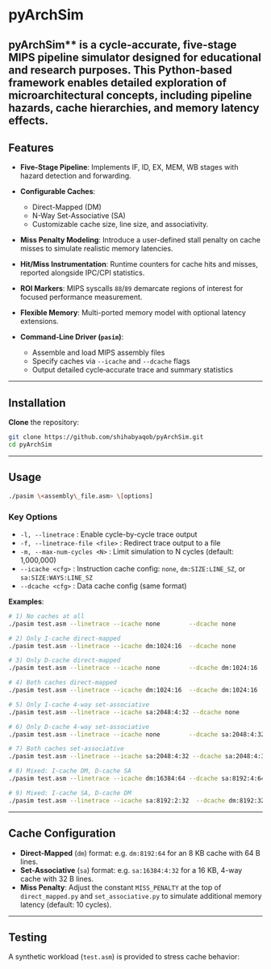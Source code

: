 # pyArchSim

pyArchSim** is a cycle-accurate, five-stage MIPS pipeline simulator designed for educational and research purposes. This Python-based framework enables detailed exploration of microarchitectural concepts, including pipeline hazards, cache hierarchies, and memory latency effects.
---
## Features

* **Five-Stage Pipeline**: Implements IF, ID, EX, MEM, WB stages with hazard detection and forwarding.
* **Configurable Caches**:

  * Direct-Mapped (DM)
  * N-Way Set-Associative (SA)
  * Customizable cache size, line size, and associativity.
* **Miss Penalty Modeling**: Introduce a user-defined stall penalty on cache misses to simulate realistic memory latencies.
* **Hit/Miss Instrumentation**: Runtime counters for cache hits and misses, reported alongside IPC/CPI statistics.
* **ROI Markers**: MIPS syscalls `88`/`89` demarcate regions of interest for focused performance measurement.
* **Flexible Memory**: Multi-ported memory model with optional latency extensions.
* **Command-Line Driver (`pasim`)**:

  * Assemble and load MIPS assembly files
  * Specify caches via `--icache` and `--dcache` flags
  * Output detailed cycle‐accurate trace and summary statistics
---
## Installation

  **Clone** the repository:

   ```bash
   git clone https://github.com/shihabyaqob/pyArchSim.git
   cd pyArchSim
   ```
---
## Usage

   ```bash
   ./pasim \<assembly\_file.asm> \[options]
   ```

### Key Options

* `-l, --linetrace`               : Enable cycle-by-cycle trace output
* `-f, --linetrace-file <file>`   : Redirect trace output to a file
* `-m, --max-num-cycles <N>`      : Limit simulation to N cycles (default: 1,000,000)
* `--icache <cfg>`                : Instruction cache config: `none`, `dm:SIZE:LINE_SZ`, or `sa:SIZE:WAYS:LINE_SZ`
* `--dcache <cfg>`                : Data cache config (same format)

**Examples**: 
   ```bash
   # 1) No caches at all
   ./pasim test.asm --linetrace --icache none        --dcache none
   
   # 2) Only I-cache direct-mapped
   ./pasim test.asm --linetrace --icache dm:1024:16  --dcache none
   
   # 3) Only D-cache direct-mapped
   ./pasim test.asm --linetrace --icache none        --dcache dm:1024:16
   
   # 4) Both caches direct-mapped
   ./pasim test.asm --linetrace --icache dm:1024:16  --dcache dm:1024:16
   
   # 5) Only I-cache 4-way set-associative
   ./pasim test.asm --linetrace --icache sa:2048:4:32 --dcache none
   
   # 6) Only D-cache 4-way set-associative
   ./pasim test.asm --linetrace --icache none        --dcache sa:2048:4:32
   
   # 7) Both caches set-associative
   ./pasim test.asm --linetrace --icache sa:2048:4:32 --dcache sa:2048:4:32
   
   # 8) Mixed: I-cache DM, D-cache SA
   ./pasim test.asm --linetrace --icache dm:16384:64 --dcache sa:8192:4:64
   
   # 9) Mixed: I-cache SA, D-cache DM
   ./pasim test.asm --linetrace --icache sa:8192:2:32  --dcache dm:8192:32

   ```
---
## Cache Configuration

* **Direct-Mapped** (`dm`) format:  e.g. `dm:8192:64` for an 8 KB cache with 64 B lines.
* **Set-Associative** (`sa`) format:  e.g. `sa:16384:4:32` for a 16 KB, 4-way cache with 32 B lines.
* **Miss Penalty**: Adjust the constant `MISS_PENALTY` at the top of `direct_mapped.py` and `set_associative.py` to simulate additional memory latency (default: 10 cycles).
---
## Testing

A synthetic workload (`test.asm`) is provided to stress cache behavior:

